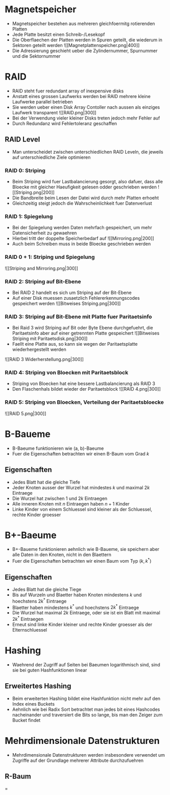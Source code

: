 # Magnetspeicher
- Magnetspeicher bestehen aus mehreren gleichfoermitg rotierenden Platten
- Jede Platte besitzt einen Schreib-/Lesekopf
- Die Oberflaechen der Platten werden in Spuren geteilt, die wiederum in Sektoren geteilt werden
![[Magnetplattenspeicher.png|400]]
- Die Adressierung geschieht ueber die Zylindernummer, Spurnummer und die Sektornummer
# RAID
- RAID steht fuer redundant array of inexpensive disks 
- Anstatt eines grossen Laufwerks werden bei RAID mehrere kleine Laufwerke parallel betrieben
- Sie werden ueber einen Disk Array Contoller nach aussen als einziges Laufwerk transparent
![[RAID.png|300]]
- Bei der Verwendung vieler kleiner Disks treten jedoch mehr Fehler auf
- Durch Redundanz wird Fehlertoleranz geschaffen
## RAID Level
- Man unterscheidet zwischen unterschiedlichen RAID Leveln, die jeweils auf unterschiedliche Ziele optimieren
### RAID 0: Striping
- Beim Striping wird fuer Lastbalancierung gesorgt, also dafuer, dass alle Bloecke mit gleicher Haeufigkeit gelesen odder geschrieben werden
![[Striping.png|200]]
- Die Bandbreite beim Lesen der Datei wird durch mehr Platten erhoeht
- Gleichzeitig steigt jedoch die Wahrscheinlichkeit fuer Datenverlust
### RAID 1: Spiegelung
- Bei der Spiegelung werden Daten mehrfach gespeichert, um mehr Datensicherheit zu gewaehren
- Hierbei tritt der doppelte Speicherbedarf auf
![[Mirroring.png|200]]
- Auch beim Schreiben muss in beide Bloecke geschrieben werden
 ### RAID 0 + 1: Striping und Spiegelung
 ![[Striping and Mirroring.png|300]]
 ### RAID 2: Striping auf Bit-Ebene
 - Bei RAID 2 handelt es sich um Striping auf der Bit-Ebene
 - Auf einer Disk muessen zusaetzlich Fehlererkennungscodes gespeichert werden
 ![[Bitweises Striping.png|300]]
### RAID 3: Striping auf Bit-Ebene mit Platte fuer Paritaetsinfo
- Bei Raid 3 wird Striping auf Bit oder Byte Ebene durchgefuehrt, die Paritaetsinfo aber auf einer getrennten Platte gespeichert
![[Bitweises Striping mit Paritaetsdisk.png|300]]
- Faellt eine Platte aus, so kann sie wegen der Paritaetsplatte wiederhergestellt werden

![[RAID 3 Widerherstellung.png|300]]
### RAID 4: Striping von Bloecken mit Paritaetsblock
- Striping von Bloecken hat eine bessere Lastbalancierung als RAID 3
- Den Flaschenhals bildet wieder der Paritaetsblock
![[RAID 4.png|300]]
### RAID 5: Striping von Bloecken, Verteilung der Paritaetsbloecke
![[RAID 5.png|300]]
# B-Baueme
- B-Baeume funktionieren wie (a, b)-Baeume
- Fuer die Eigenschaften betrachten wir einen B-Baum vom Grad $k$
## Eigenschaften
- Jedes Blatt hat die gleiche Tiefe
- Jeder Knoten ausser der Wurzel hat mindestes $k$ und maximal $2k$ Eintraege
- Die Wurzel hat zwischen $1$ und $2k$ Eintraegen
- Alle inneren Knoten mit $n$ Eintraegen haben $n+1$ Kinder
- Linke Kinder von einem Schluessel sind kleiner als der Schluessel, rechte Kinder groesser
# B+-Baeume
- B+-Baueme funktionieren aehnlich wie B-Baueme, sie speichern aber alle Daten in den Knoten, nicht in den Blaettern
- Fuer die Eigenschaften betrachten wir einen Baum vom Typ $(k, k^*)$
## Eigenschaften
- Jedes Blatt hat die gleiche Tiege
- Bis auf Wurzeln und Blaetter haben Knoten mindestens $k$ und hoechstens $2k^*$ Eintraege 
- Blaetter haben mindestens $k^*$ und hoechstens $2k^*$ Eintraege
- Die Wurzel hat maximal $2k$ Eintraege, oder sie ist ein Blatt mit maximal $2k^*$ Eintraegen
- Erneut sind linke Kinder kleiner und rechte Kinder groesser als der Elternschluessel
# Hashing
- Waehrend der Zugriff auf Seiten bei Baeumen logarithmisch sind, sind sie bei guten Hashfunktionen linear
## Erweitertes Hashing
- Beim erweiterten Hashing bildet eine Hashfunktion nicht mehr auf den Index eines Buckets 
- Aehnlich wie bei Radix Sort betrachtet man jedes bit eines Hashcodes nacheinander und traversiert die Bits so lange, bis man den Zeiger zum Bucket findet
# Mehrdimensionale Datenstrukturen
- Mehrdimensionale Datenstrukturen werden insbesondere verwendet um Zugriffe auf der Grundlage mehrerer Attribute durchzufuehren
## R-Baum
= 